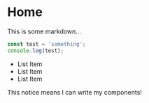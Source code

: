 # Home

This is some markdown...

```js
const test = 'something';
console.log(test);
```

* List Item
* List Item
* List Item

<div class="notice notice_type_success">This notice means I can write my components!</div>
